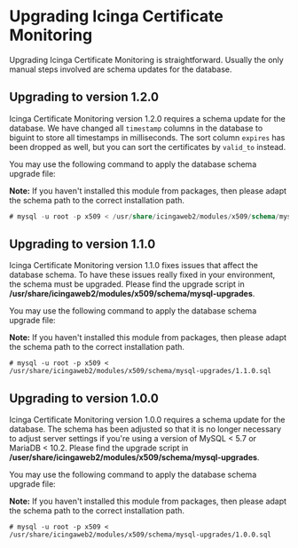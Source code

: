 # Upgrading Icinga Certificate Monitoring

Upgrading Icinga Certificate Monitoring is straightforward.
Usually the only manual steps involved are schema updates for the database.

## Upgrading to version 1.2.0

Icinga Certificate Monitoring version 1.2.0 requires a schema update for the database. We have changed all `timestamp`
columns in the database to biguint to store all timestamps in milliseconds. The sort column `expires` has been dropped
as well, but you can sort the certificates by `valid_to` instead.

You may use the following command to apply the database schema upgrade file:
<!-- {% if not icingaDocs %} -->

**Note:** If you haven't installed this module from packages, then please adapt the schema path to the correct installation path.

<!-- {% endif %} -->
```sql
# mysql -u root -p x509 < /usr/share/icingaweb2/modules/x509/schema/mysql-upgrades/1.2.0.sql
```

## Upgrading to version 1.1.0

Icinga Certificate Monitoring version 1.1.0 fixes issues that affect the database schema.
To have these issues really fixed in your environment, the schema must be upgraded.
Please find the upgrade script in **/usr/share/icingaweb2/modules/x509/schema/mysql-upgrades**.

You may use the following command to apply the database schema upgrade file:
<!-- {% if not icingaDocs %} -->

**Note:** If you haven't installed this module from packages, then please adapt the schema path to the correct installation path.

<!-- {% endif %} -->

```
# mysql -u root -p x509 < /usr/share/icingaweb2/modules/x509/schema/mysql-upgrades/1.1.0.sql
```

## Upgrading to version 1.0.0

Icinga Certificate Monitoring version 1.0.0 requires a schema update for the database.
The schema has been adjusted so that it is no longer necessary to adjust server settings
if you're using a version of MySQL < 5.7 or MariaDB < 10.2.
Please find the upgrade script in **/user/share/icingaweb2/modules/x509/schema/mysql-upgrades**.

You may use the following command to apply the database schema upgrade file:
<!-- {% if not icingaDocs %} -->

**Note:** If you haven't installed this module from packages, then please adapt the schema path to the correct installation path.

<!-- {% endif %} -->

```
# mysql -u root -p x509 < /usr/share/icingaweb2/modules/x509/schema/mysql-upgrades/1.0.0.sql
```
